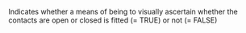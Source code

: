 ﻿Indicates whether a means of being to visually ascertain whether the contacts are open or closed is fitted (= TRUE) or not (= FALSE)
